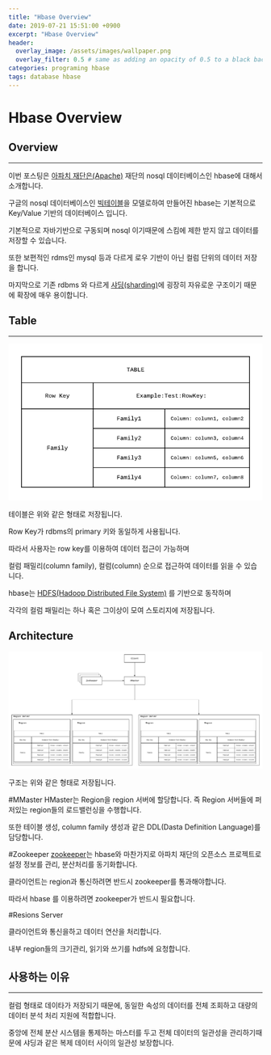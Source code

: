 ```yaml
---
title: "Hbase Overview"
date: 2019-07-21 15:51:00 +0900
excerpt: "Hbase Overview"
header:
  overlay_image: /assets/images/wallpaper.png
  overlay_filter: 0.5 # same as adding an opacity of 0.5 to a black background
categories: programing hbase
tags: database hbase
---
```

Hbase Overview
=============

## Overview
* * *

이번 포스팅은 [아파치 재단은(Apache)](https://ko.wikipedia.org/wiki/%EC%95%84%ED%8C%8C%EC%B9%98_%EC%86%8C%ED%94%84%ED%8A%B8%EC%9B%A8%EC%96%B4_%EC%9E%AC%EB%8B%A8) 재단의 nosql 데이터베이스인 hbase에 대해서 소개합니다.

구글의 nosql 데이터베이스인 [빅테이블](https://ai.google/research/pubs/pub27898)을 모델로하여 만들어진 hbase는 기본적으로 Key/Value 기반의 데이터베이스 입니다.

기본적으로 자바기반으로 구동되며 nosql 이기때문에 스킴에 제한 받지 않고 데이터를 저장할 수 있습니다.

또한 보편적인 rdms인 mysql 등과 다르게 로우 기반이 아닌 컬럼 단위의 데이터 저장을 합니다.

마지막으로 기존 rdbms 와 다르게 [샤딩(sharding)](https://en.wikipedia.org/wiki/Shard_(database_architecture))에 굉장히 자유로운 구조이기 때문에 확장에 매우 용이합니다.

## Table
* * *

![table](/assets/images/hbase_table.png)

테이블은 위와 같은 형태로 저장됩니다.

Row Key가 rdbms의 primary 키와 동일하게 사용됩니다.

따라서 사용자는 row key를 이용하여 데이터 접근이 가능하며

컬럼 패밀리(column family), 컬럼(column) 순으로 접근하여 데이터를 읽을 수 있습니다.

hbase는 [HDFS(Hadoop Distributed File System)](https://hadoop.apache.org/docs/r1.2.1/hdfs_design.html) 를 기반으로 동작하며

각각의 컬럼 패밀리는 하나 혹은 그이상이 모여 스토리지에 저장됩니다.

## Architecture

![Architecture](/assets/images/hbase_architecture.png)

구조는 위와 같은 형태로 저장됩니다.

#MMaster
HMaster는 Region을 region 서버에 할당합니다. 즉 Region 서버들에 퍼저있는 region들의 로드밸런싱을 수행합니다.

또한 테이블 생성, column family 생성과 같은 DDL(Dasta Definition Language)를 담당합니다.

#Zookeeper
[zookeeper](https://zookeeper.apache.org/)는 hbase와 마찬가지로 아파치 재단의 오픈소스 프로젝트로 설정 정보를 관리, 분산처리를 동기화합니다.

클라이언트는 region과 통신하려면 반드시 zookeeper를 통과해야합니다.

따라서 hbase 를 이용하려면 zookeeper가 반드시 필요합니다.

#Resions Server

클라이언트와 통신을하고 데이터 연산을 처리합니다.

내부 region들의 크기관리, 읽기와 쓰기를 hdfs에 요청합니다.

## 사용하는 이유
* * *

컬럼 형태로 데이타가 저장되기 때문에, 동일한 속성의 데이터를 전체 조회하고 대량의 데이터 분석 처리 지원에 적합합니다.

중앙에 전체 분산 시스템을 통제하는 마스터를 두고 전체 데이터의 일관성을 관리하기때문에 샤딩과 같은 복제 데이터 사이의 일관성 보장합니다.
